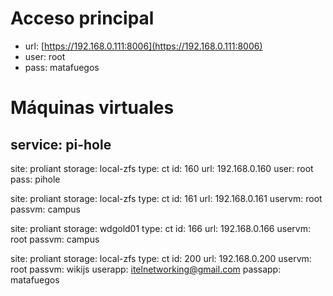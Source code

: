 <!-- TITLE: Lenovo -->
<!-- SUBTITLE: Datos sobre el servidor Lenovo -->

# Acceso principal
* url: [https://192.168.0.111:8006](https://192.168.0.111:8006)
* user: root
* pass: matafuegos

# Máquinas virtuales
## service: pi-hole
site: proliant
storage: local-zfs
type: ct
id: 160
url: 192.168.0.160
user: root
pass: pihole

site: proliant
storage: local-zfs
type: ct
id: 161
url: 192.168.0.161
uservm: root
passvm: campus

site: proliant
storage: wdgold01
type: ct
id: 166
url: 192.168.0.166
uservm: root
passvm: campus

site: proliant
storage: local-zfs
type: ct
id: 200
url: 192.168.0.200
uservm: root
passvm: wikijs
userapp: itelnetworking@gmail.com
passapp: matafuegos

